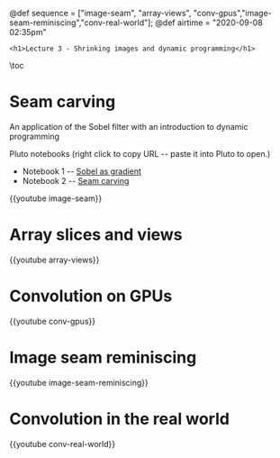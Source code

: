 @def sequence = ["image-seam", "array-views", "conv-gpus","image-seam-reminiscing","conv-real-world"];
@def airtime = "2020-09-08 02:35pm"

~~~
<h1>Lecture 3 - Shrinking images and dynamic programming</h1>
~~~
\toc
# Seam carving

An application of the Sobel filter with an introduction to dynamic programming

Pluto notebooks (right click to copy URL -- paste it into Pluto to open.)

- Notebook 1 -- [Sobel as gradient](https://github.com/mitmath/18S191/blob/68e5631f5658d779482aa546f8d324ad2b426b27/lecture_notebooks/gradient.jl)
- Notebook 2 -- [Seam carving](https://github.com/mitmath/18S191/blob/68e5631f5658d779482aa546f8d324ad2b426b27/lecture_notebooks/seam_carving.jl)

{{youtube image-seam}}

# Array slices and views

{{youtube array-views}}

# Convolution on GPUs

{{youtube conv-gpus}}

# Image seam reminiscing

{{youtube image-seam-reminiscing}}

# Convolution in the real world

{{youtube conv-real-world}}
